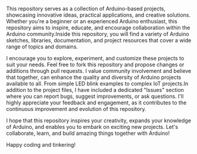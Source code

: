 This repository serves as a collection of Arduino-based projects, showcasing innovative ideas, practical applications, and creative solutions. Whether you're a beginner or an experienced Arduino enthusiast, this repository aims to inspire, educate, and encourage collaboration within the Arduino community.Inside this repository, you will find a variety of Arduino sketches, libraries, documentation, and project resources that cover a wide range of topics and domains.

I encourage you to explore, experiment, and customize these projects to suit your needs. Feel free to fork this repository and propose changes or additions through pull requests. I value community involvement and believe that together, can enhance the quality and diversity of Arduino projects available to all.
From simple LED blink examples to complex IoT projects.In addition to the project files, I have included a dedicated "Issues" section where you can report bugs, suggest improvements, or ask questions. I'll highly appreciate your feedback and engagement, as it contributes to the continuous improvement and evolution of this repository.

I hope that this repository inspires your creativity, expands your knowledge of Arduino, and enables you to embark on exciting new projects. Let's collaborate, learn, and build amazing things together with Arduino!

Happy coding and tinkering!
